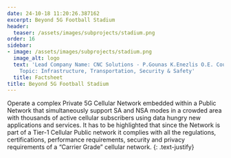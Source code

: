```yaml
---
date: 24-10-18 11:20:26.387162
excerpt: Beyond 5G Football Stadium
header:
  teaser: /assets/images/subprojects/stadium.png
order: 16
sidebar:
- image: /assets/images/subprojects/stadium.png
  image_alt: logo
  text: 'Lead Company Name: CNC Solutions - P.Gounas K.Enezlis O.E. Country: Greece
    Topic: Infrastructure, Transportation, Security & Safety'
  title: Factsheet
title: Beyond 5G Football Stadium
---
```

Operate a complex Private 5G Cellular Network embedded within a Public Network that simultaneously support SA and NSA modes in a crowded area with thousands of active cellular subscribers using data hungry new applications and services. It has to be highlighted that since the Network is part of a Tier-1 Cellular Public network it complies with all the regulations, certifications, performance requirements, security and privacy requirements of a “Carrier Grade” cellular network.
{: .text-justify}

